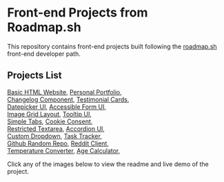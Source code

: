 # Front-end Projects from Roadmap.sh

This repository contains front-end projects built following the [roadmap.sh](https://roadmap.sh/) front-end developer path.

## Projects List

[Basic HTML Website](https://roadmap.sh/projects/basic-html-website), [Personal Portfolio](https://roadmap.sh/projects/portfolio-website),\
[Changelog Component](https://roadmap.sh/projects/changelog-component), [Testimonial Cards](https://roadmap.sh/projects/testimonial-cards),\
[Datepicker UI](https://roadmap.sh/projects/datepicker-ui), [Accessible Form UI](https://roadmap.sh/projects/accessible-form-ui),\
[Image Grid Layout](https://roadmap.sh/projects/image-grid), [Tooltip UI](https://roadmap.sh/projects/tooltip-ui),\
[Simple Tabs](https://roadmap.sh/projects/simple-tabs), [Cookie Consent](https://roadmap.sh/projects/cookie-consent),\
[Restricted Textarea](https://roadmap.sh/projects/restricted-textarea), [Accordion UI](https://roadmap.sh/projects/accordion),\
[Custom Dropdown](https://roadmap.sh/projects/custom-dropdown), [Task Tracker](https://roadmap.sh/projects/task-tracker-js),\
[Github Random Repo](https://roadmap.sh/projects/github-random-repo), [Reddit Client](https://roadmap.sh/projects/reddit-client),\
[Temperature Converter](https://roadmap.sh/projects/temperature-converter), [Age Calculator](https://roadmap.sh/projects/age-calculator),

Click any of the images below to view the readme and live demo of the project.
